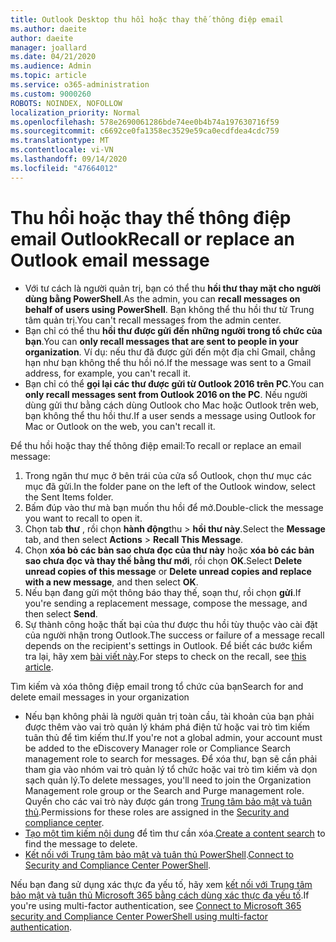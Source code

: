 ```yaml
---
title: Outlook Desktop thu hồi hoặc thay thế thông điệp email
ms.author: daeite
author: daeite
manager: joallard
ms.date: 04/21/2020
ms.audience: Admin
ms.topic: article
ms.service: o365-administration
ms.custom: 9000260
ROBOTS: NOINDEX, NOFOLLOW
localization_priority: Normal
ms.openlocfilehash: 578e2690061286bde74ee0b4b74a197630716f59
ms.sourcegitcommit: c6692ce0fa1358ec3529e59ca0ecdfdea4cdc759
ms.translationtype: MT
ms.contentlocale: vi-VN
ms.lasthandoff: 09/14/2020
ms.locfileid: "47664012"
---
```

# <a name="recall-or-replace-an-outlook-email-message"></a><span data-ttu-id="a9ce6-102">Thu hồi hoặc thay thế thông điệp email Outlook</span><span class="sxs-lookup"><span data-stu-id="a9ce6-102">Recall or replace an Outlook email message</span></span>

- <span data-ttu-id="a9ce6-103">Với tư cách là người quản trị, bạn có thể thu **hồi thư thay mặt cho người dùng bằng PowerShell**.</span><span class="sxs-lookup"><span data-stu-id="a9ce6-103">As the admin, you can **recall messages on behalf of users using PowerShell**.</span></span> <span data-ttu-id="a9ce6-104">Bạn không thể thu hồi thư từ Trung tâm quản trị.</span><span class="sxs-lookup"><span data-stu-id="a9ce6-104">You can't recall messages from the admin center.</span></span>
- <span data-ttu-id="a9ce6-105">Bạn chỉ có thể thu **hồi thư được gửi đến những người trong tổ chức của bạn**.</span><span class="sxs-lookup"><span data-stu-id="a9ce6-105">You can **only recall messages that are sent to people in your organization**.</span></span> <span data-ttu-id="a9ce6-106">Ví dụ: nếu thư đã được gửi đến một địa chỉ Gmail, chẳng hạn như bạn không thể thu hồi nó.</span><span class="sxs-lookup"><span data-stu-id="a9ce6-106">If the message was sent to a Gmail address, for example, you can't recall it.</span></span>
- <span data-ttu-id="a9ce6-107">Bạn chỉ có thể **gọi lại các thư được gửi từ Outlook 2016 trên PC**.</span><span class="sxs-lookup"><span data-stu-id="a9ce6-107">You can **only recall messages sent from Outlook 2016 on the PC**.</span></span> <span data-ttu-id="a9ce6-108">Nếu người dùng gửi thư bằng cách dùng Outlook cho Mac hoặc Outlook trên web, bạn không thể thu hồi thư.</span><span class="sxs-lookup"><span data-stu-id="a9ce6-108">If a user sends a message using Outlook for Mac or Outlook on the web, you can't recall it.</span></span>

<span data-ttu-id="a9ce6-109">Để thu hồi hoặc thay thế thông điệp email:</span><span class="sxs-lookup"><span data-stu-id="a9ce6-109">To recall or replace an email message:</span></span>

1. <span data-ttu-id="a9ce6-110">Trong ngăn thư mục ở bên trái của cửa sổ Outlook, chọn thư mục các mục đã gửi.</span><span class="sxs-lookup"><span data-stu-id="a9ce6-110">In the folder pane on the left of the Outlook window, select the Sent Items folder.</span></span>
1. <span data-ttu-id="a9ce6-111">Bấm đúp vào thư mà bạn muốn thu hồi để mở.</span><span class="sxs-lookup"><span data-stu-id="a9ce6-111">Double-click the message you want to recall to open it.</span></span>
1. <span data-ttu-id="a9ce6-112">Chọn tab **thư** , rồi chọn **hành động**thu  >  **hồi thư này**.</span><span class="sxs-lookup"><span data-stu-id="a9ce6-112">Select the **Message** tab, and then select **Actions** > **Recall This Message**.</span></span>
1. <span data-ttu-id="a9ce6-113">Chọn **xóa bỏ các bản sao chưa đọc của thư này** hoặc **xóa bỏ các bản sao chưa đọc và thay thế bằng thư mới**, rồi chọn **OK**.</span><span class="sxs-lookup"><span data-stu-id="a9ce6-113">Select **Delete unread copies of this message** or **Delete unread copies and replace with a new message**, and then select **OK**.</span></span>
1. <span data-ttu-id="a9ce6-114">Nếu bạn đang gửi một thông báo thay thế, soạn thư, rồi chọn **gửi**.</span><span class="sxs-lookup"><span data-stu-id="a9ce6-114">If you're sending a replacement message, compose the message, and then select **Send**.</span></span>
1. <span data-ttu-id="a9ce6-115">Sự thành công hoặc thất bại của thư được thu hồi tùy thuộc vào cài đặt của người nhận trong Outlook.</span><span class="sxs-lookup"><span data-stu-id="a9ce6-115">The success or failure of a message recall depends on the recipient's settings in Outlook.</span></span> <span data-ttu-id="a9ce6-116">Để biết các bước kiểm tra lại, hãy xem [bài viết này](https://support.office.com/article/35027f88-d655-4554-b4f8-6c0729a723a0).</span><span class="sxs-lookup"><span data-stu-id="a9ce6-116">For steps to check on the recall, see [this article](https://support.office.com/article/35027f88-d655-4554-b4f8-6c0729a723a0).</span></span>

<span data-ttu-id="a9ce6-117">Tìm kiếm và xóa thông điệp email trong tổ chức của bạn</span><span class="sxs-lookup"><span data-stu-id="a9ce6-117">Search for and delete email messages in your organization</span></span>

- <span data-ttu-id="a9ce6-118">Nếu bạn không phải là người quản trị toàn cầu, tài khoản của bạn phải được thêm vào vai trò quản lý khám phá điện tử hoặc vai trò tìm kiếm tuân thủ để tìm kiếm thư.</span><span class="sxs-lookup"><span data-stu-id="a9ce6-118">If you're not a global admin, your account must be added to the eDiscovery Manager role or Compliance Search management role to search for messages.</span></span> <span data-ttu-id="a9ce6-119">Để xóa thư, bạn sẽ cần phải tham gia vào nhóm vai trò quản lý tổ chức hoặc vai trò tìm kiếm và dọn sạch quản lý.</span><span class="sxs-lookup"><span data-stu-id="a9ce6-119">To delete messages, you'll need to join the Organization Management role group or the Search and Purge management role.</span></span> <span data-ttu-id="a9ce6-120">Quyền cho các vai trò này được gán trong [Trung tâm bảo mật và tuân thủ](https://go.microsoft.com/fwlink/?linkid=2083731).</span><span class="sxs-lookup"><span data-stu-id="a9ce6-120">Permissions for these roles are assigned in the [Security and compliance center](https://go.microsoft.com/fwlink/?linkid=2083731).</span></span>
- <span data-ttu-id="a9ce6-121">[Tạo một tìm kiếm nội dung](https://docs.microsoft.com/microsoft-365/compliance/content-search) để tìm thư cần xóa.</span><span class="sxs-lookup"><span data-stu-id="a9ce6-121">[Create a content search](https://docs.microsoft.com/microsoft-365/compliance/content-search) to find the message to delete.</span></span>
- <span data-ttu-id="a9ce6-122">[Kết nối với Trung tâm bảo mật và tuân thủ PowerShell](https://docs.microsoft.com/powershell/exchange/office-365-scc/connect-to-scc-powershell/connect-to-scc-powershell?view=exchange-ps).</span><span class="sxs-lookup"><span data-stu-id="a9ce6-122">[Connect to Security and Compliance Center PowerShell](https://docs.microsoft.com/powershell/exchange/office-365-scc/connect-to-scc-powershell/connect-to-scc-powershell?view=exchange-ps).</span></span>

<span data-ttu-id="a9ce6-123">Nếu bạn đang sử dụng xác thực đa yếu tố, hãy xem [kết nối với Trung tâm bảo mật và tuân thủ Microsoft 365 bằng cách dùng xác thực đa yếu tố](https://docs.microsoft.com/powershell/exchange/office-365-scc/connect-to-scc-powershell/mfa-connect-to-scc-powershell?view=exchange-ps).</span><span class="sxs-lookup"><span data-stu-id="a9ce6-123">If you're using multi-factor authentication, see [Connect to Microsoft 365 security and Compliance Center PowerShell using multi-factor authentication](https://docs.microsoft.com/powershell/exchange/office-365-scc/connect-to-scc-powershell/mfa-connect-to-scc-powershell?view=exchange-ps).</span></span>